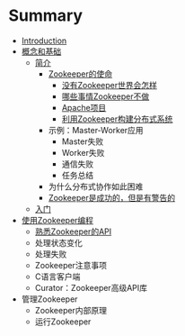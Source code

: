 # Summary

* [Introduction](README.md)
* [概念和基础](概念和基础.md)
    * [简介](简介.md)
        * [Zookeeper的使命](zookeeper的使命.md)
            * [没有Zookeeper世界会怎样](没有zookeeper世界会怎样.md)
            * [哪些事情Zookeeper不做](哪些事情zookeeper不做.md)
            * [Apache项目](apache项目.md)
            * [利用Zookeeper构建分布式系统](利用zookeeper构建分布式系统.md)
        * 示例：Master-Worker应用
            * Master失败
            * Worker失败
            * 通信失败
            * 任务总结
        * 为什么分布式协作如此困难
        * [Zookeeper是成功的，但是有警告的](zookeeper是成功的，但是有警告的.md)
    * [入门](入门.md)
* [使用Zookeeper编程](使用zookeeper编程.md)
    * [熟悉Zookeeper的API](熟悉zookeeper的api.md)
    * 处理状态变化
    * 处理失败
    * Zookeeper注意事项
    * C语言客户端
    * Curator：Zookeeper高级API库
* 管理Zookeeper
    * Zookeeper内部原理
    * 运行Zookeeper

